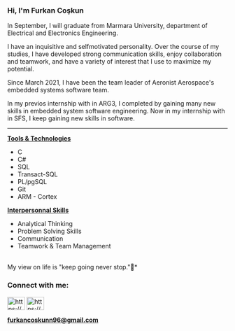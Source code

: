### Hi, I'm Furkan Coşkun</h1>
<p>
In September, I will graduate from Marmara University, department of Electrical and Electronics Engineering.

I have an inquisitive and selfmotivated personality. Over the course of my studies, I have developed strong communication skills, enjoy collaboration and teamwork, and have a variety of interest that I use to maximize my potential.

Since March 2021, I have been the team leader of Aeronist Aerospace's embedded systems software team.

In my previos internship with in ARG3, I completed by gaining many new skills in embedded system software engineering. Now in my internship with in SFS, I keep gaining new skills in software. 
</p>

---

<ins>**Tools & Technologies**</ins>

* C
* C# 
* SQL
* Transact-SQL
* PL/pgSQL
* Git
* ARM - Cortex

<ins>**Interpersonnal Skills**</ins>

* Analytical Thinking
* Problem Solving Skills
* Communication
* Teamwork & Team Management

<br /> My view on life is "keep going never stop.":runner:*</h3>

<h3 align="left">Connect with me:</h3>
<p align="left">
<a href="https://www.linkedin.com/in/furkancoskunn/" target="blank"><img align="center" src="https://raw.githubusercontent.com/rahuldkjain/github-profile-readme-generator/master/src/images/icons/Social/linked-in-alt.svg" alt="https://www.linkedin.com/in/furkancoskunn/" height="30" width="40" /></a>
<a href="https://www.instagram.com/furkanncskn/" target="blank"><img align="center" src="https://raw.githubusercontent.com/rahuldkjain/github-profile-readme-generator/master/src/images/icons/Social/instagram.svg" alt="https://www.instagram.com/furkanncskn/" height="30" width="40" /></a>
<!--
<a href="https://www.youtube.com/channel/ucvdpfdsywzesvedtlinom-g" target="blank"><img align="center" src="https://raw.githubusercontent.com/rahuldkjain/github-profile-readme-generator/master/src/images/icons/Social/youtube.svg" alt="https://www.youtube.com/channel/ucvdpfdsywzesvedtlinom-g" height="30" width="40" /></a>
-->
</p>


**furkancoskunn96@gmail.com**

<!--
<h3 align="left">Languages and Tools:</h3>
<p align="left"> <a href="https://www.arduino.cc/" target="_blank"> <img src="https://cdn.worldvectorlogo.com/logos/arduino-1.svg" alt="arduino" width="40" height="40"/> </a> <a href="https://www.cprogramming.com/" target="_blank"> <img src="https://raw.githubusercontent.com/devicons/devicon/master/icons/c/c-original.svg" alt="c" width="40" height="40"/> </a> <a href="https://www.w3schools.com/cpp/" target="_blank"> <img src="https://raw.githubusercontent.com/devicons/devicon/master/icons/cplusplus/cplusplus-original.svg" alt="cplusplus" width="40" height="40"/> </a> <a href="https://git-scm.com/" target="_blank"> <img src="https://www.vectorlogo.zone/logos/git-scm/git-scm-icon.svg" alt="git" width="40" height="40"/> </a> <a href="https://www.photoshop.com/en" target="_blank"> <img src="https://raw.githubusercontent.com/devicons/devicon/master/icons/photoshop/photoshop-line.svg" alt="photoshop" width="40" height="40"/> </a> </p>
-->
